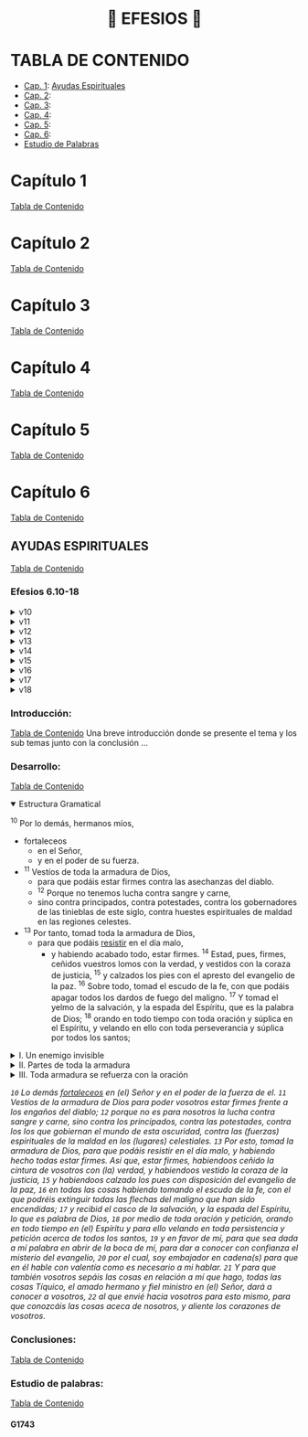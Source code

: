 <h1 align="center">📖 EFESIOS 📖</h1>

# TABLA DE CONTENIDO
- [Cap. 1](#capítulo-1): [Ayudas Espirituales](#ayudas-espirituales)
- [Cap. 2](#capítulo-2): [](#)
- [Cap. 3](#capítulo-3): [](#)
- [Cap. 4](#capítulo-4): [](#)
- [Cap. 5](#capítulo-5): [](#)
- [Cap. 6](#capítulo-6): [](#)
- [Estudio de Palabras](#estudio-de-palabras)

# Capítulo 1
[Tabla de Contenido](#tabla-de-contenido)

# Capítulo 2
[Tabla de Contenido](#tabla-de-contenido)

# Capítulo 3
[Tabla de Contenido](#tabla-de-contenido)

# Capítulo 4
[Tabla de Contenido](#tabla-de-contenido)

# Capítulo 5  
[Tabla de Contenido](#tabla-de-contenido)

# Capítulo 6
[Tabla de Contenido](#tabla-de-contenido)

## AYUDAS ESPIRITUALES
[Tabla de Contenido](#tabla-de-contenido)
<!--Texto de Estudio-->
### **Efesios 6.10-18**
<details>
  <summary>v10</summary>
  RV60: Por lo demás, hermanos míos, fortaleceos en el Señor, y en el poder de su fuerza. <br /> 
  NVI: <br />
  IG: 
</details>

<details>
  <summary>v11</summary>  
  RV60: Vestíos de toda la armadura de Dios, para que podáis estar firmes contra las asechanzas del diablo. <br /> 
  NVI: <br /> 
  IG: 
</details>

<details>
  <summary>v12</summary>
  RV60: Porque no tenemos lucha contra sangre y carne, sino contra principados, contra potestades, contra los gobernadores de las tinieblas de este siglo, contra huestes espirituales de maldad en las regiones celestes. <br />   
  NVI: <br />  
  IG: 
</details>

<details>
  <summary>v13</summary>
  RV60: Por tanto, tomad toda la armadura de Dios, para que podáis resistir en el día malo, y habiendo acabado todo, estar firmes. <br />   
  NVI: <br />  
  IG: 
</details>

<details>
  <summary>v14</summary>
  RV60: Estad, pues, firmes, ceñidos vuestros lomos con la verdad, y vestidos con la coraza de justicia, <br />   
  NVI: <br />  
  IG: 
</details>

<details>
  <summary>v15</summary>
  RV60: y calzados los pies con el apresto del evangelio de la paz. <br /> 
  NVI: <br />  
  IG: 
</details>

<details>
  <summary>v16</summary>
  RV60: Sobre todo, tomad el escudo de la fe, con que podáis apagar todos los dardos de fuego del maligno. <br /> 
  NVI: <br />  
  IG: 
</details>

<details>
  <summary>v17</summary>
  RV60: Y tomad el yelmo de la salvación, y la espada del Espíritu, que es la palabra de Dios; <br /> 
  NVI: <br />  
  IG: 
</details>

<details>
  <summary>v18</summary>
  RV60: orando en todo tiempo con toda oración y súplica en el Espíritu, y velando en ello con toda perseverancia y súplica por todos los santos; <br /> 
  NVI: <br />  
  IG: 
</details>

<!--Introducción-->
### Introducción:
[Tabla de Contenido](#tabla-de-contenido)
Una breve introducción donde se presente el tema y los sub temas junto con la conclusión ...

<!--Desarrollo-->
### Desarrollo:
[Tabla de Contenido](#tabla-de-contenido)
<!--Estructura Gramatical-->
<details open>
  <summary>Estructura Gramatical</summary>
  
  <sup>10</sup> Por lo demás, hermanos míos, <br />
  - fortaleceos
    - en el Señor, <br />
    - y en el poder de su fuerza. <br />
  - <sup>11</sup> Vestíos de toda la armadura de Dios,
    - para que podáis estar firmes contra las asechanzas del diablo.
    - <sup>12</sup> Porque no tenemos lucha contra sangre y carne,
    - sino contra principados, contra potestades, contra los gobernadores de las tinieblas de este siglo, contra huestes espirituales de maldad en las regiones celestes. 
  - <sup>13</sup> Por tanto, tomad toda la armadura de Dios,
    - para que podáis <u>resistir</u> en el día malo,
      - y habiendo acabado todo, estar firmes. 
  <sup>14</sup> Estad, pues, firmes, ceñidos vuestros lomos con la verdad, y vestidos con la coraza de justicia, <sup>15</sup> y calzados los pies con el apresto del evangelio de la paz. <sup>16</sup> Sobre todo, tomad el escudo de la fe, con que podáis apagar todos los dardos de fuego del maligno. <sup>17</sup> Y tomad el yelmo de la salvación, y la espada del Espíritu, que es la palabra de Dios; <sup>18</sup> orando en todo tiempo con toda oración y súplica en el Espíritu, y velando en ello con toda perseverancia y súplica por todos los santos;
</details>  

<!--Sub Temas-->
<details>
  <summary>I. Un enemigo invisible</summary>
  
  Desarrollo del sub tema I.
</details>  

<details>
  <summary>II. Partes de toda la armadura</summary>  
  
  Desarrollo del sub tema II.
</details>  

<details>
  <summary>III. Toda armadura se refuerza con la oración</summary>
  
  Desarrollo del sub tema III.
</details>  

*`10` Lo demás [fortaleceos](#1743) en (el) Señor y en el poder de la fuerza de el. `11` Vestíos de la armadura de Dios para poder vosotros estar firmes frente a los engaños del diablo; `12` porque no es para nosotros la lucha contra sangre y carne, sino contra los principados, contra las potestades, contra los los que gobiernan el mundo de esta oscuridad, contra las (fuerzas) espirituales de la maldad en los (lugares) celestiales. `13` Por esto, tomad la armadura de Dios, para que podáis resistir en el día malo, y habiendo hecho todas estar firmes. Así que, estar firmes, habiendoos ceñido la cintura de vosotros con (la) verdad, y habiendoos vestido la coraza de la justicia, `15` y habiendoos calzado los pues con disposición del evangelio de la paz, `16` en todas las cosas habiendo tomando el escudo de la fe, con el que podréis extinguir todas las flechas del maligno que han sido encendidas; `17` y recibid el casco de la salvación, y la espada del Espíritu, lo que es palabra de Dios, `18` por medio de toda oración y petición, orando en todo tiempo en (el) Espíritu y para ello velando en toda persistencia y petición acerca de todos los santos, `19` y en favor de mí, para que sea dada a  mí palabra en abrir de la boca de mí, para dar a conocer con confianza el misterio del evangelio, `20` por el cual, soy embajador en cadena(s) para que en él hable con valentía como es necesario a mi hablar. `21` Y para que también vosotros sepáis las cosas en relación a mí que hago, todas las cosas Tíquico, el amado hermano y fiel ministro en (el) Señor, dará a conocer a vosotros, `22` al que envié hacia vosotros para esto mismo, para que conozcáis las cosas aceca de nosotros, y aliente los corazones de vosotros.*

### Conclusiones:
[Tabla de Contenido](#tabla-de-contenido)

### Estudio de palabras:
[Tabla de Contenido](#tabla-de-contenido)

#### G1743
